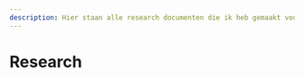 ```yaml
---
description: Hier staan alle research documenten die ik heb gemaakt voor dit project.
---
```


# Research

